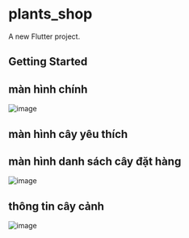 # plants_shop

A new Flutter project.

## Getting Started

## màn hình chính 
![image](https://user-images.githubusercontent.com/52748746/113106382-eac61b00-922c-11eb-87a5-924065c028d8.png)

## màn hình cây yêu thích

## màn hình danh sách cây đặt hàng 
![image](https://user-images.githubusercontent.com/52748746/113106817-63c57280-922d-11eb-8d41-1d8fd13ca1d9.png)

## thông tin cây cảnh
![image](https://user-images.githubusercontent.com/52748746/113107295-f403b780-922d-11eb-903a-bb3652b859d9.png)
